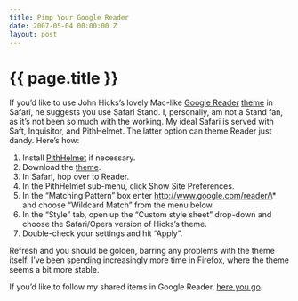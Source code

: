 ```yaml
---
title: Pimp Your Google Reader
date: 2007-05-04 00:00:00 Z
layout: post
---
```


{{ page.title }}
================

If you’d like to use John Hicks’s lovely Mac-like [Google Reader](http://google.com/reader/) [theme](http://www.hicksdesign.co.uk/journal/google-reader-theme-fixed-again) in Safari, he suggests you use Safari Stand. I, personally, am not a Stand fan, as it’s not been so much with the working. My ideal Safari is served with Saft, Inquisitor, and PithHelmet. The latter option can theme Reader just dandy. Here’s how:

1.  Install [PithHelmet](http://www.culater.net/software/PithHelmet/PithHelmet.php) if necessary.
2.  Download the [theme](http://www.hicksdesign.co.uk/journal/google-reader-theme-fixed-again).
3.  In Safari, hop over to Reader.
4.  In the PithHelmet sub-menu, click Show Site Preferences.
5.  In the “Matching Pattern” box enter http://www.google.com/reader/\* and choose “Wildcard Match” from the menu below.
6.  In the “Style” tab, open up the “Custom style sheet” drop-down and choose the Safari/Opera version of Hicks’s theme.
7.  Double-check your settings and hit “Apply”.

Refresh and you should be golden, barring any problems with the theme itself. I’ve been spending increasingly more time in Firefox, where the theme seems a bit more stable.

If you’d like to follow my shared items in Google Reader, [here you go](http://www.google.com/reader/shared/01214151239479831892).
